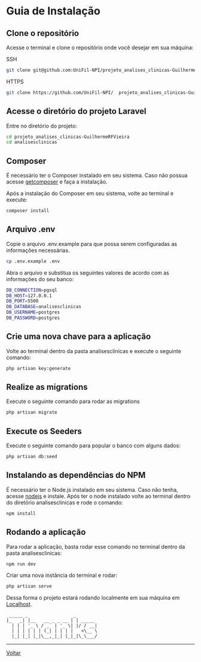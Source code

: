 # Guia de Instalação

## Clone o repositório

Acesse o terminal e clone o repositório onde você desejar em sua máquina:

  SSH

  ```sh
  git clone git@github.com:UniFil-NPI/projeto_analises_clinicas-GuilhermeRFVieira.git
  ```

  HTTPS

  ```sh
  git clone https://github.com/UniFil-NPI/  projeto_analises_clinicas-GuilhermeRFVieira.git
  ```

## Acesse o diretório do projeto Laravel

Entre no diretório do projeto:

```sh
cd projeto_analises_clinicas-GuilhermeRFVieira
cd analisesclinicas
```

## Composer

É necessário ter o Composer instalado em seu sistema. Caso não possua acesse [getcomposer](https://getcomposer.org/) e faça a instalação.

Após a instalação do Composer em seu sistema, volte ao terminal e execute:

```sh
composer install
```

## Arquivo .env

Copie o arquivo .env.example para que possa serem configuradas as informações necessárias.

```sh
cp .env.example .env
```

Abra o arquivo e substitua os seguintes valores de acordo com as informações do seu banco:

```sh
DB_CONNECTION=pgsql
DB_HOST=127.0.0.1
DB_PORT=5500
DB_DATABASE=analisesclinicas
DB_USERNAME=postgres
DB_PASSWORD=postgres
```

## Crie uma nova chave para a aplicação

Volte ao terminal dentro da pasta analisesclinicas e execute o seguinte comando:

```sh
php artisan key:generate
```

## Realize as migrations

Execute o seguinte comando para rodar as migrations

```sh
php artisan migrate
```

## Execute os Seeders

Execute o seguinte comando para popular o banco com alguns dados:

```sh
php artisan db:seed
```

## Instalando as dependências do NPM

É necessário ter o Node.js instalado em seu sistema. Caso não tenha, acesse [nodejs](https://nodejs.org) e instale. Após ter o node instalado volte ao terminal dentro do diretório analisesclinicas e rode o comando:

```sh
npm install
```

## Rodando a aplicação

Para rodar a aplicação, basta rodar esse comando no terminal dentro da pasta analisesclinicas:

```sh
npm run dev
```

Criar uma nova instância do terminal e rodar:

```sh
php artisan serve
```

Dessa forma o projeto estará rodando localmente em sua máquina em [Localhost](http://localhost:8000/).

```
 _____ _                 _        
|_   _| |__   __ _ _ __ | | _____ 
  | | | '_ \ / _` | '_ \| |/ / __|
  | | | | | | (_| | | | |   <\__ \
  |_| |_| |_|\__,_|_| |_|_|\_\___/

```

---

[Voltar](../README.md)